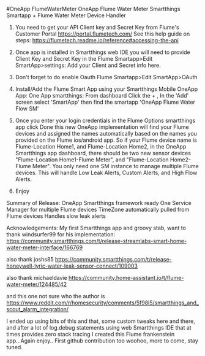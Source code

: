 #OneApp FlumeWaterMeter
OneApp Flume Water Meter Smartthings Smartapp + Flume Water Meter Device Handler

1.  You need to get your API Client key and Secret Key from Flume's Customer Portal https://portal.flumetech.com/
See this help guide on steps: https://flumetech.readme.io/reference#accessing-the-api

2. Once app is installed in Smartthings web IDE you will need to provide Client Key and Secret Key in the Flume Smartapp>Edit SmartApp>settings: Add your Client and Secret info here.

3. Don't forget to do enable Oauth Flume Smartapp>Edit SmartApp>OAuth

4. Install/Add the Flume Smart App using your Smartthings Mobile OneApp App: One App smartthings: From dashboard Click the + , In the 'Add' screen select 'SmartApp' then find the smartapp 'OneApp Flume Water Flow SM' 

5. Once you enter your login credentials in the Flume Options smartthings app click Done this new OneApp implementation will find your Flume devices and assigned the names automatically based on the names you provided on the Flume ios/android app. So if your Flume device name is Flume-Location Home1, and Flume-Location Home2, in the OneApp Smartthings app dashboard, there should be two new sensor devices "Flume-Location Home1-Flume Meter", and "Flume-Location Home2-Flume Meter". You only need one SM instance to manage multiple Flume devices. 
This will handle Low Leak Alerts,
Custom Alerts, and High Flow Alerts.
7. Enjoy

Summary of Release:
OneApp Smartthings framework ready
One Service Manager for multiple Flume devices
TimeZone automatically pulled from Flume devices
Handles slow leak alerts



Acknowledgements: My first Smartthings app and groovy stab, want to thank windsurfer99 for his implementation:
https://community.smartthings.com/t/release-streamlabs-smart-home-water-meter-interface/166769

also thank joshs85
https://community.smartthings.com/t/release-honeywell-lyric-water-leak-sensor-connect/109003

also thank michaeldavie
https://community.home-assistant.io/t/flume-water-meter/124485/42

and this one not sure who the author is
https://www.reddit.com/r/homesecurity/comments/5f98l5/smartthings_and_scout_alarm_integration/

I ended up using bits of this and that, some custom tweaks here and there, and after a lot of log.debug statements using web Smartthings IDE that at times provides zero stack tracing I created this Flume frankenstein app...Again enjoy..
First github contribution too woohoo, more to come, stay tuned.
